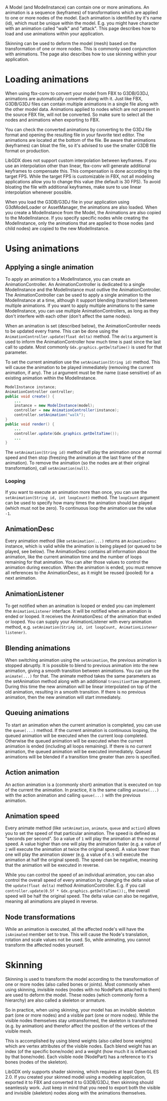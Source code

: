 A Model (and ModelInstance) can contain one or more animations. An animation is a sequence (keyframes) of transformations which are applied to one or more nodes of the model. Each animation is identified by it's name (id), which must be unique within the model. E.g. you might have character with an animation called "walk" and "attack". This page describes how to load and use animations within your application.

Skinning can be used to deform the model (mesh) based on the transformation of one or more nodes. This is commonly used conjunction with animations. The page also describes how to use skinning within your application.

# Loading animations
When using fbx-conv to convert your model from FBX to G3DB/G3DJ, animations are automatically converted along with it. Just like FBX, G3DB/G3DJ files can contain multiple animations in a single file along with the other model data. Animations applied to nodes which are not present in the source FBX file, will not be converted. So make sure to select all the nodes and animations when exporting to FBX.

You can check the converted animations by converting to the G3DJ file format and opening the resulting file in your favorite text editor. The animations are located at the bottom of the file. Be aware that animations (keyframes) can bloat the file, so it's advised to use the smaller G3DB file format on production.

LibGDX does not support custom interpolation between keyframes. If you use an interpolation other than linear, fbx-conv will generate additional keyframes to compensate this. This compensation is done according to the target FPS. While the target FPS is customizable in FBX, not all modeling applications allow you to change this value (the default is 30 FPS). To avoid bloating the file with additional keyframes, make sure to use linear interpolation whenever possible.

When you load the G3DB/G3DJ file in your application using G3dModelLoader or AssetManager, the animations are also loaded. When you create a ModelInstance from the Model, the Animations are also copied to the ModelInstance. If you specify specific nodes while creating the ModelInstance, only the animations that are applied to those nodes (and child nodes) are copied to the new ModelInstance.

# Using animations
## Applying a single animation
To apply an animation to a ModelInstance, you can create an AnimationController. An AnimationController is dedicated to a single ModelInstance and the ModelInstance must outlive the AnimationController. The AnimationController can be used to apply a single animation to the ModelInstance at a time, although it support blending (transition) between multiple animations. If you want to apply multiple animations to the same ModelInstance, you can use multiple AnimationControllers, as long as they don't interfere with each other (don't affect the same nodes).

When an animation is set (described below), the AnimationController needs to be updated every frame. This can be done using the `AnimationController.update(float delta)` method. The `delta` argument is used to inform the AnimationController how much time is past since the last call to update. Most commonly `Gdx.graphics.getDeltaTime()` is used for that parameter.

To set the current animation use the `setAnimation(String id)` method. This will cause the animation to be played immediately (removing the current animation, if any). The `id` argument must be the name (case sensitive) of an existing animation within the ModelInstance.
```java
ModelInstance instance;
AnimationController controller;
public void create() {
    ...
    instance = new ModelInstance(model);
    controller = new AnimationController(instance);
    controller.setAnimation("walk");
}
public void render() {
    ...
    controller.update(Gdx.graphics.getDeltaTime());
    ...
}
```

The `setAnimation(String id)` method will play the animation once at normal speed and then stop (freezing the animation at the last frame of the animation). To remove the animation (so the nodes are at their original transformation), call `setAnimation(null)`.

### Looping
If you want to execute an animation more than once, you can use the `setAnimation(String id, int loopCount)` method. The `loopCount` argument can be used to specify how many times the animation should be played (which must not be zero). To continuous loop the animation use the value `-1`.

## AnimationDesc
Every animation method (like `setAnimation(...)` returns an `AnimationDesc` instance, which is valid while the animation is being played (or queued to be played, see below). The AnimationDesc contains all information about the animation, like the current animation time and the number of loops remaining for that animation. You can alter those values to control the animation during execution. When the animation is ended, you must remove all references to the AnimationDesc, as it might be reused (pooled) for a next animation.

## AnimationListener
To get notified when an animation is looped or ended you can implement the `AnimationListener` interface. It will be notified when an animation is ended or looped. It receives the AnimationDesc of the animation that ended or looped. You can supply your AnimationListener with every animation method, e.g. `setAnimation(String id, int loopCount, AnimationListener listener)`.

## Blending animations
When switching animation using the `setAnimation`, the previous animation is stopped abruptly. It is possible to blend to previous animation into the new animation, giving a smooth transition between animations. You can use the `animate(...)` for that. The animate method takes the same parameters as the setAnimation method along with an additional `transitionTime` argument. During this time the new animation will be linear interpolated on top of the old animation, resulting in a smooth transition. If there is no previous animation, then the new animation will start immediately.

## Queuing animations
To start an animation when the current animation is completed, you can use the `queue(...)` method. If the current animation is continuous looping, the queued animation will be executed when the current loop completed. Otherwise the queued animation will be executed when the current animation is ended (including all loops remaining). If there is no current animation, the queued animation will be executed immediately. Queued animations will be blended if a transition time greater than zero is specified.

## Action animation
An action animation is a (commonly short) animation that is executed on top of the current the animation. In practice, it is the same calling `animate(...)` with the action animation and calling `queue(...)` with the previous animation.

## Animation speed
Every animate method (like `setAnimation`, `animate`, `queue` and `action`) allows you to set the speed of that particular animation. The speed is defined as "seconds per second". So a value of `1` will play the animation at the normal speed. A value higher than one will play the animation faster (e.g. a value of `2` will execute the animation at twice the original speed). A value lower than one will play the animation slower (e.g. a value of `0.5` will execute the animation at half the original speed). The speed can be negative, meaning that the animation will be executed in reverse.

While you can control the speed of an individual animation, you can also control the overall speed of every animation by changing the delta value of the `update(float delta)` method AnimationController. E.g. if you call `controller.update(0.5f * Gdx.graphics.getDeltaTime());`, the overall speed will be half the original speed. The delta value can also be negative, meaning all animations are played in reverse.

## Node transformations
While an animation is executed, all the affected node's will have the `isAnimated` member set to true. This will cause the Node's translation, rotation and scale values not be used. So, while animating, you cannot transform the affected nodes yourself.

# Skinning
Skinning is used to transform the model according to the transformation of one or more nodes (also called bones or joints). Most commonly when using skinning, invisible nodes (nodes with no NodeParts attached to them) are used to deform the model. These nodes (which commonly form a hierarchy) are also called a skeleton or armature.

So in practice, when using skinning, your model has an invisible skeleton part (one or more nodes) and a visible part (one or more nodes). While the visible nodes themselves stay untransformed, the skeleton is transformed (e.g. by animation) and therefor affect the position of the vertices of the visible mesh.

This is accomplished by using blend weights (also called bone weights) which are vertex attributes of the visible nodes. Each blend weight has an index (of the specific bone/node) and a weight (how much it is influenced by that bone/node). Each visible node (NodePart) has a reference to it's bones (nodes of the skeleton).

LibGDX only supports shader skinning, which requires at least Open GL ES 2.0. If you created your skinned model using a modeling application, exported it to FBX and converted it to G3DB/G3DJ, then skinning should seamlessly work. Just keep in mind that you need to export both the visible and invisible (skeleton) nodes along with the animations themselves.